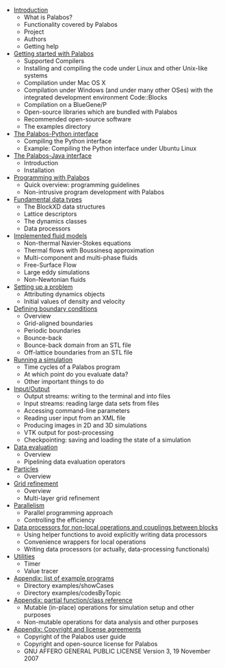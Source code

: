 * [Introduction](Introduction.md/#Introduction)
    - What is Palabos?
    - Functionality covered by Palabos
    - Project
    - Authors
    - Getting help
* [Getting started with Palabos](GettingStarted.md/#GettingStarted)
    - Supported Compilers
    - Installing and compiling the code under Linux and other Unix-like systems
    - Compilation under Mac OS X
    - Compilation under Windows (and under many other OSes) with the integrated development environment Code::Blocks
    - Compilation on a BlueGene/P
    - Open-source libraries which are bundled with Palabos
    - Recommended open-source software
    - The examples directory
* [The Palabos-Python interface](PythonInterface.md/#PythonInterface)
    - Compiling the Python interface
    - Example: Compiling the Python interface under Ubuntu Linux
* [The Palabos-Java interface](JavaInterface.md/#JavaInterface)
    - Introduction
    - Installation
* [Programming with Palabos](Programming.md/#Programming)
    - Quick overview: programming guidelines
    - Non-intrusive program development with Palabos
* [Fundamental data types](FundamentalDataTypes.md/#FundamentalDataTypes)
    - The BlockXD data structures
    - Lattice descriptors
    - The dynamics classes
    - Data processors
* [Implemented fluid models](FluidModels.md/#FluidModels)
    - Non-thermal Navier-Stokes equations
    - Thermal flows with Boussinesq approximation
    - Multi-component and multi-phase fluids
    - Free-Surface Flow
    - Large eddy simulations
    - Non-Newtonian fluids
* [Setting up a problem](SettingUp.md/SettingUp)
    - Attributing dynamics objects
    - Initial values of density and velocity
* [Defining boundary conditions](DefiningBoundaryConditions.md/#DefiningBoundaryConditions)
    - Overview
    - Grid-aligned boundaries
    - Periodic boundaries
    - Bounce-back
    - Bounce-back domain from an STL file
    - Off-lattice boundaries from an STL file
* [Running a simulation](RunningASimulation.md/#RunningASimulation)
    - Time cycles of a Palabos program
    - At which point do you evaluate data?
    - Other important things to do
* [Input/Output](Input-Output.md/#InputOutput)
    - Output streams: writing to the terminal and into files
    - Input streams: reading large data sets from files
    - Accessing command-line parameters
    - Reading user input from an XML file
    - Producing images in 2D and 3D simulations
    - VTK output for post-processing
    - Checkpointing: saving and loading the state of a simulation
* [Data evaluation](DataEvaluation.md/#DataEvaluation)
    - Overview
    - Pipelining data evaluation operators
* [Particles](Particles.md/#Particles)
    - Overview
* [Grid refinement](GridRefinement.md/#GridRefinement)
    - Overview
    - Multi-layer grid refinement
* [Parallelism](Parallelism.md/#Parallelism)
    - Parallel programming approach
    - Controlling the efficiency
* [Data processors for non-local operations and couplings between blocks](DataProcessors.md/#DataProcessors)
    - Using helper functions to avoid explicitly writing data processors
    - Convenience wrappers for local operations
    - Writing data processors (or actually, data-processing functionals)
* [Utilities](Utilities.md/#Utilities)
    - Timer
    - Value tracer
* [Appendix: list of example programs](ListofExamplePrograms.md/#LoEP)
    - Directory examples/showCases
    - Directory examples/codesByTopic
* [Appendix: partial function/class reference](PartialFunctionClassReference.md/#PFCR)
    - Mutable (in-place) operations for simulation setup and other purposes
    - Non-mutable operations for data analysis and other purposes
* [Appendix: Copyright and license agreements](CopyrightLicenseAgreements.md/#CLA)
    - Copyright of the Palabos user guide
    - Copyright and open-source license for Palabos
    - GNU AFFERO GENERAL PUBLIC LICENSE Version 3, 19 November 2007